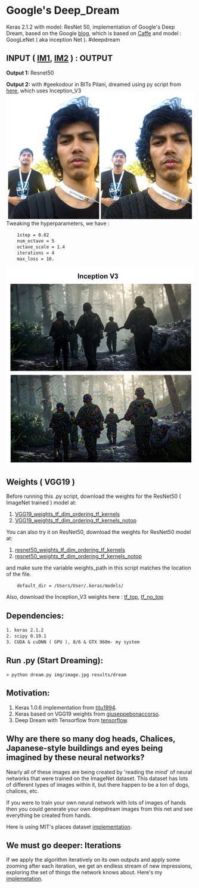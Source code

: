 # Google's Deep_Dream
Keras 2.1.2 with model: ResNet 50, implementation of Google's Deep Dream, based on the Google [blog](https://research.googleblog.com/2015/06/inceptionism-going-deeper-into-neural.html), which is based on [Caffe](https://github.com/google/deepdream) and model : GoogLeNet ( aka inception Net ). #deepdream

INPUT ( [IM1](http://www.pixoto.com/images-photography/nature-up-close/flowers---2011-2013/floral-beauty-104552406), [IM2](http://www.pixoto.com/images-photography/abstract/patterns/water-jaws-104547646) ) : OUTPUT
---------------
<b>Output 1:</b> Resnet50

<b>Output 2:</b> with #geekodour in BITs Pilani, dreamed using py script from [here](https://github.com/keras-team/keras/blob/master/examples/deep_dream.py), which uses Inception_V3
<img src="https://github.com/SKKSaikia/Deep_Dream_/blob/master/res/de.jpg">
Tweaking the hyperparameters, we have :

        1step = 0.02
        num_octave = 5 
        octave_scale = 1.4  
        iterations = 4  
        max_loss = 10.
        
<img src="https://github.com/SKKSaikia/Deep_Dream_/blob/master/res/cod_inc.jpg">

Weights ( VGG19 )
---------------------
Before running this .py script, download the weights for the ResNet50 ( ImageNet trained ) model at:
1. [VGG19_weights_tf_dim_ordering_tf_kernels](https://github.com/fchollet/deep-learning-models/releases/download/v0.1/vgg19_weights_tf_dim_ordering_tf_kernels.h5)
2. [VGG19_weights_tf_dim_ordering_tf_kernels_notop](https://github.com/fchollet/deep-learning-models/releases/download/v0.1/vgg19_weights_tf_dim_ordering_tf_kernels_notop.h5)

You can also try it on ResNet50, download the weights for ResNet50 model at:
1. [resnet50_weights_tf_dim_ordering_tf_kernels](https://drive.google.com/open?id=1TXWSlWjrrDYW5D5bYJ94Q0spg3nGEEHx)
2. [resnet50_weights_tf_dim_ordering_tf_kernels_notop](https://drive.google.com/open?id=18pj_hzTDIFmYiCumpAVS_QYkLDPJv04E)

and make sure the variable weights_path in this script matches the location of the file.

        default_dir = /Users/User/.keras/models/
        
Also, download the Inception_V3 weights here : [tf_top](https://drive.google.com/open?id=1jZUnu32vAjiYWVVH8R-25ta8zv4we416), [tf_no_top](https://drive.google.com/open?id=1ILwxc67ZwYWqOjJH8u9DtD79OggtkiAg)

Dependencies:
-------------
    1. keras 2.1.2
    2. scipy 0.19.1
    3. CUDA & cuDNN ( GPU ), 8/6 & GTX 960m- my system

Run .py (Start Dreaming):
-------------
    > python dream.py img/image.jpg results/dream

Motivation:
-----------
1. Keras 1.0.6 implementation from [titu1994](https://github.com/titu1994/Deep-Dream).
2. Keras based on VGG19 weights from [giuseppebonaccorso](https://github.com/giuseppebonaccorso/keras_deepdream).
3. Deep Dream with Tensorflow from [tensorflow](https://github.com/tensorflow/tensorflow/tree/master/tensorflow/examples/tutorials/deepdream).

Why are there so many dog heads, Chalices, Japanese-style buildings and eyes being imagined by these neural networks?
-
Nearly all of these images are being created by 'reading the mind' of neural networks that were trained on the ImageNet dataset. This dataset has lots of different types of images within it, but there happen to be a ton of dogs, chalices, etc.

If you were to train your own neural network with lots of images of hands then you could generate your own deepdream images from this net and see everything be created from hands.

Here is using MIT's places dataset [implementation](https://www.youtube.com/watch?v=6IgbMiEaFRY).

We must go deeper: Iterations
-
If we apply the algorithm iteratively on its own outputs and apply some zooming after each iteration, we get an endless stream of new impressions, exploring the set of things the network knows about. Here's my [implemetation]().
